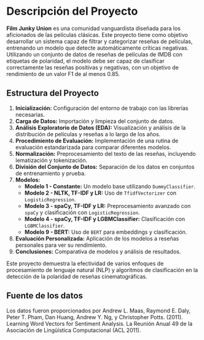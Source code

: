 # Descripción del Proyecto

**Film Junky Union** es una comunidad vanguardista diseñada para los aficionados de las películas clásicas. Este proyecto tiene como objetivo desarrollar un sistema capaz de filtrar y categorizar reseñas de películas, entrenando un modelo que detecte automáticamente críticas negativas. Utilizando un conjunto de datos de reseñas de películas de IMDB con etiquetas de polaridad, el modelo debe ser capaz de clasificar correctamente las reseñas positivas y negativas, con un objetivo de rendimiento de un valor F1 de al menos 0.85.

## Estructura del Proyecto

1. **Inicialización:** Configuración del entorno de trabajo con las librerías necesarias.
2. **Carga de Datos:** Importación y limpieza del conjunto de datos.
3. **Análisis Exploratorio de Datos (EDA):** Visualización y análisis de la distribución de películas y reseñas a lo largo de los años.
4. **Procedimiento de Evaluación:** Implementación de una rutina de evaluación estandarizada para comparar diferentes modelos.
5. **Normalización:** Preprocesamiento del texto de las reseñas, incluyendo lematización y tokenización.
6. **División del Conjunto de Datos:** Separación de los datos en conjuntos de entrenamiento y prueba.
7. **Modelos:** 
   - **Modelo 1 - Constante:** Un modelo base utilizando `DummyClassifier`.
   - **Modelo 2 - NLTK, TF-IDF y LR:** Uso de `TfidfVectorizer` con `LogisticRegression`.
   - **Modelo 3 - spaCy, TF-IDF y LR:** Preprocesamiento avanzado con `spaCy` y clasificación con `LogisticRegression`.
   - **Modelo 4 - spaCy, TF-IDF y LGBMClassifier:** Clasificación con `LGBMClassifier`.
   - **Modelo 9 - BERT:** Uso de `BERT` para embeddings y clasificación.
8. **Evaluación Personalizada:** Aplicación de los modelos a reseñas personales para ver su rendimiento.
9. **Conclusiones:** Comparativa de modelos y análisis de resultados.

Este proyecto demuestra la efectividad de varios enfoques de procesamiento de lenguaje natural (NLP) y algoritmos de clasificación en la detección de la polaridad de reseñas cinematográficas.

## Fuente de los datos
Los datos fueron proporcionados por Andrew L. Maas, Raymond E. Daly, Peter T. Pham, Dan Huang, Andrew Y. Ng, y Christopher Potts. (2011). Learning Word Vectors for Sentiment Analysis. La Reunión Anual 49 de la Asociación de Lingüística Computacional (ACL 2011).
